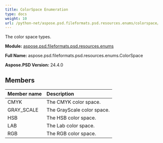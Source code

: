 ```yaml
---
title: ColorSpace Enumeration
type: docs
weight: 10
url: /python-net/aspose.psd.fileformats.psd.resources.enums/colorspace/
---
```


The color space types.

**Module:** [aspose.psd.fileformats.psd.resources.enums](/psd/python-net/aspose.psd.fileformats.psd.resources.enums/)

**Full Name:** aspose.psd.fileformats.psd.resources.enums.ColorSpace

**Aspose.PSD Version:** 24.4.0

## **Members**
| **Member name** | **Description** |
| :- | :- |
| CMYK | The CMYK color space. |
| GRAY_SCALE | The GrayScale color space. |
| HSB | The HSB color space. |
| LAB | The Lab color space. |
| RGB | The RGB color space. |

